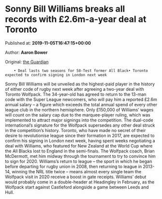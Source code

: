 
# Sonny Bill Williams breaks all records with £2.6m-a-year deal at Toronto

Published at: **2019-11-05T16:47:15+00:00**

Author: **Aaron Bower**

Original: [the Guardian](https://www.theguardian.com/sport/2019/nov/05/sonny-bill-williams-record-deal-toronto-wolfpack-all-blacks)


        • Deal lasts two seasons for 58-Test former All Black• Toronto expected to confirm signing in London next week
      
Sonny Bill Williams will be unveiled as the highest-paid player in the history of either code of rugby next week after agreeing a two-year deal with Toronto Wolfpack. The 34-year-old has agreed to return to the 13-man code with the Super League newcomers, who will pay him a reported £2.6m annual salary – a figure which exceeds the total annual spend of every other league club in the northern hemisphere.
Only £150,000 of Williams’ wages will count on the salary cap due to the marquee-player ruling, which was implemented to attract major signings into the competition. The dual-code international’s signature for the Wolfpack supersedes any other deal struck in the competition’s history.
Toronto, who have made no secret of their desire to revolutionise league since their formation in 2017, are expected to confirm his signing in London next week, having spent weeks negotiating a deal with Williams, who featured for New Zealand at the World Cup where the All Blacks lost to England in the semi-finals. The Wolfpack coach, Brian McDermott, met him midway through the tournament to try to convince him to sign for 2020.
Williams’s return to league – the sport in which he began before departing for rugby union in 2008, then returning to league in 2013-14, winning the NRL title twice – means almost every single team the Wolfpack visit in 2020 receive a boost in gate receipts. Williams’ debut would probably come in a double-header at Headingley in February, as the Wolfpack start against Castleford alongside a game between Leeds and Hull.
